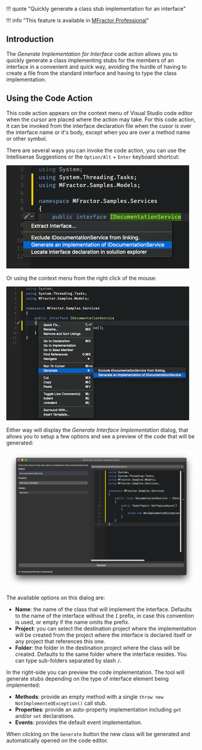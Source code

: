 !!! quote "Quickly generate a class stub implementation for an interface"

!!! info "This feature is available in [MFractor Professional](https://www.mfractor.com/products/mfractor-professional)"

## Introduction

The _Generate Implementation for Interface_ code action allows you to quickly generate a class implementing stubs for the members of an interface in a convenient and quick way, avoiding the hurdle of having to create a file from the standard interface and having to type the class implementation.

## Using the Code Action

This code action appears on the context menu of Visual Studio code editor when the cursor are placed where the action may take. For this code action, it can be invoked from the interface declaration file when the cusor is over the interface name or it's body, except when you are over a method name or other symbol.

There are several ways you can invoke the code action, you can use the Intellisense Suggestions or the `Option/Alt` + `Enter` keyboard shortcut:

![Invoking the Generate Interface Implementation Code Action from the Intellisense Suggestions or Keyboard Shortcut](/img/csharp/code-actions/generate-interface-implementation-01.png)

Or using the context menu from the right click of the mouse:

![Invoking the Generate Interface Implementation Code Action from the Context Menu](/img/csharp/code-actions/generate-interface-implementation-02.png)

Either way will display the _Generate Interface Implementation_ dialog, that allows you to setup a few options and see a preview of the code that will be generated:

![The Generate Inteface Implementation Dial](/img/csharp/code-actions/generate-interface-implementation-03.png)

The available options on this dialog are:

* **Name**: the name of the class that will implement the interface. Defaults to the name of the interface without the `I` prefix, in case this convention is used, or empty if the name omits the prefix.
* **Project**: you can select the destination project where the implementation will be created from the project where the interface is declared itself or any project that references this one.
* **Folder**: the folder in the destination project where the class will be created. Defaults to the same folder where the interface resides. You can type sub-folders separated by slash `/`.

In the right-side you can preview the code implementation. The tool will generate stubs depending on the type of interface element being implemented:

* **Methods**: provide an empty method with a single `throw new NotImplementedException()` call stub.
* **Properties**: provide an auto-property implementation including `get` and/or `set` declarations.
* **Events**: provides the default event implementation.

When clicking on the `Generate` button the new class will be generated and automatically opened on the code editor.
